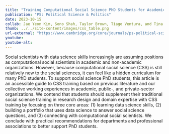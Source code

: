 ```yaml
---
title: "Training Computational Social Science PhD Students for Academic and Non-Academic Careers"
publication: "PS: Political Science & Politics"
date: 2023-10-15
collab: Jae Yeon Kim, Sono Shah, Taylor Brown, Tiago Ventura, and Tina Law
thumb: ../../site-content/images/css_table.png
url-external: "https://www.cambridge.org/core/journals/ps-political-science-and-politics/article/training-computational-social-science-phd-students-for-academic-and-nonacademic-careers/1455690939833B9FFCAC664D4E412057"
youtube: 
youtube-alt: 
---
```


Social scientists with data science skills increasingly are assuming positions as computational social scientists in academic and non-academic organizations. However, because computational social science (CSS) is still relatively new to the social sciences, it can feel like a hidden curriculum for many PhD students. To support social science PhD students, this article is an accessible guide to CSS training based on previous literature and our collective working experiences in academic, public-, and private-sector organizations. We contend that students should supplement their traditional social science training in research design and domain expertise with CSS training by focusing on three core areas: (1) learning data science skills, (2) building a portfolio that uses data science to answer social science questions, and (3) connecting with computational social scientists. We conclude with practical recommendations for departments and professional associations to better support PhD students.